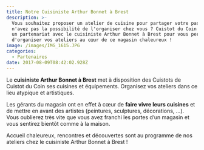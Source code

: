 ```yaml
---
title: Notre Cuisiniste Arthur Bonnet à Brest
description: >-
  Vous souhaitez proposer un atelier de cuisine pour partager votre passion mais
  n'avez pas la possibilité de l'organiser chez vous ? Cuistot du Coin a tissé
  un partenariat avec le cuisiniste Arthur Bonnet à Brest pour vous permettre
  d'organiser vos ateliers au cœur de ce magasin chaleureux !
image: /images/IMG_1615.JPG
categories:
  - Partenaires
date: 2017-08-09T08:42:02.928Z
---
```

Le **cuisiniste Arthur Bonnet à Brest** met à disposition des Cuistots de Cuistot du Coin ses cuisines et équipements. Organisez vos ateliers dans ce lieu atypique et artistiques. 

Les gérants du magasin ont en effet à cœur de **faire vivre leurs cuisines** et de mettre en avant des artistes  (peintures, sculptures, décorations, …). Vous oublierez très vite que vous avez franchi les portes d’un magasin et vous sentirez bientôt comme à la maison.

Accueil chaleureux, rencontres et découvertes sont au programme de nos ateliers chez le cuisiniste Arthur Bonnet à Brest !

